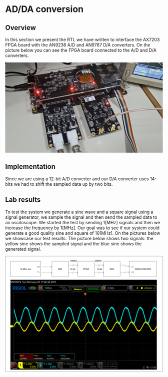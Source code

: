 # AD/DA conversion

## Overview
In this section we present the RTL we have written to interface the AX7203 FPGA board with the AN9238 A/D and AN9767 D/A converters.
On the picture below you can see the FPGA board connected to the A/D and D/A converters.

<p align="center">
  <img src="0.doc/AD_DA_system.jpg">
</p>

## Implementation
Since we are using a 12-bit A/D converter and our D/A converter uses 14-bits we had to shift the sampled data up by two bits.

## Lab results
To test the system we generate a sine wave and a square signal using a signal generator, we sample the signal and then send the sampled data to an osciloscope. 
We started the test by sending 1[MHz] signals and then we increase the frequency by 1[MHz]. Our goal was to see if our system could generate a good quality sine and square of 10[MHz].
On the pictures below we showcase our test results. The picture below shows two signals: the yellow sine shows the sampled signal and the blue sine shows the generated signal.

<p align="center">
  <img src="0.doc/osc_adc_fpga_dac_osc.png">
</p>
